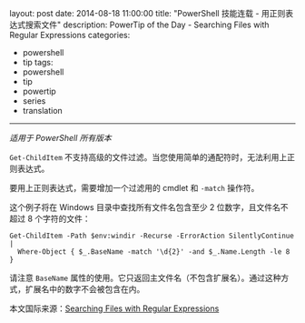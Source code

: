 ﻿layout: post
date: 2014-08-18 11:00:00
title: "PowerShell 技能连载 - 用正则表达式搜索文件"
description: PowerTip of the Day - Searching Files with Regular Expressions
categories:
- powershell
- tip
tags:
- powershell
- tip
- powertip
- series
- translation
---
_适用于 PowerShell 所有版本_

`Get-ChildItem` 不支持高级的文件过滤。当您使用简单的通配符时，无法利用上正则表达式。 

要用上正则表达式，需要增加一个过滤用的 cmdlet 和 `-match` 操作符。

这个例子将在 Windows 目录中查找所有文件名包含至少 2 位数字，且文件名不超过 8 个字符的文件：

    Get-ChildItem -Path $env:windir -Recurse -ErrorAction SilentlyContinue |
      Where-Object { $_.BaseName -match '\d{2}' -and $_.Name.Length -le 8 }
    
请注意 `BaseName` 属性的使用。它只返回主文件名（不包含扩展名）。通过这种方式，扩展名中的数字不会被包含在内。

<!--more-->
本文国际来源：[Searching Files with Regular Expressions](http://powershell.com/cs/blogs/tips/archive/2014/08/18/searching-files-with-regular-expressions.aspx)
